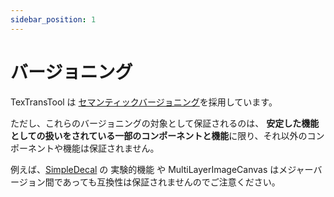 ```yaml
---
sidebar_position: 1
---
```


# バージョニング

TexTransTool は [セマンティックバージョニング](https://semver.org/lang/ja/)を採用しています。

ただし、これらのバージョニングの対象として保証されるのは、
**安定した機能としての扱いをされている一部のコンポーネントと機能**に限り、それ以外のコンポーネントや機能は保証されません。

例えば、[SimpleDecal](../Reference/SimpleDecal) の 実験的機能 や MultiLayerImageCanvas はメジャーバージョン間であっても互換性は保証されませんのでご注意ください。
